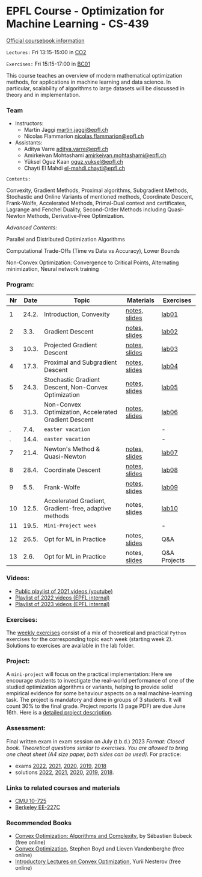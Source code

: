 # EPFL Course - Optimization for Machine Learning - CS-439

[Official coursebook information](http://edu.epfl.ch/coursebook/en/optimization-for-machine-learning-CS-439)

`Lectures:` Fri 13:15-15:00 in [CO2](https://plan.epfl.ch/?room==CO%202)

`Exercises:` Fri 15:15-17:00 in [BC01](https://plan.epfl.ch/?room==BC%2001)

This course teaches an overview of modern mathematical optimization methods, for applications in machine learning and data science. In particular, scalability of algorithms to large datasets will be discussed in theory and in implementation.

### Team
 - Instructors: 
   - Martin Jaggi [martin.jaggi@epfl.ch](mailto:martin.jaggi@epfl.ch)
   - Nicolas Flammarion [nicolas.flammarion@epfl.ch](mailto:nicolas.flammarion@epfl.ch)
 - Assistants:
   - Aditya Varre [aditya.varre@epfl.ch](mailto:aditya.varre@epfl.ch)
   - Amirkeivan Mohtashami [amirkeivan.mohtashami@epfl.ch](mailto:amirkeivan.mohtashami@epfl.ch)
   - Yüksel Oguz Kaan [oguz.yuksel@epfl.ch](mailto:oguz.yuksel@epfl.ch)
   - Chayti El Mahdi [el-mahdi.chayti@epfl.ch](mailto:el-mahdi.chayti@epfl.ch)

`Contents:`

Convexity, Gradient Methods, Proximal algorithms, Subgradient Methods, Stochastic and Online Variants of mentioned methods, Coordinate Descent, Frank-Wolfe, Accelerated Methods, Primal-Dual context and certificates, Lagrange and Fenchel Duality, Second-Order Methods including Quasi-Newton Methods, Derivative-Free Optimization.

*Advanced Contents:*

Parallel and Distributed Optimization Algorithms

Computational Trade-Offs (Time vs Data vs Accuracy), Lower Bounds

Non-Convex Optimization: Convergence to Critical Points, Alternating minimization, Neural network training

### Program:
| Nr  | Date  | Topic                                                 | Materials                                                                                                  | Exercises                             |
| --- | ----- | ----------------------------------------------------- | ---------------------------------------------------------------------------------------------------------- | ------------------------------------- |
| 1  | 24.2. | Introduction, Convexity                               | [notes](../../raw/master/lecture_notes/lecture-notes.pdf), [slides](../../raw/master/slides/lecture01.pdf) | [lab01](../../tree/master/labs/ex01/) |
| 2  | 3.3.  | Gradient Descent                                      | [notes](../../raw/master/lecture_notes/lecture-notes.pdf), [slides](../../raw/master/slides/lecture02.pdf) | [lab02](../../tree/master/labs/ex02/) |
| 3  | 10.3. | Projected Gradient Descent                            | [notes](../../raw/master/lecture_notes/lecture-notes.pdf), [slides](../../raw/master/slides/lecture03.pdf) | [lab03](../../tree/master/labs/ex03/) |
| 4  | 17.3. | Proximal and Subgradient Descent                      | [notes](../../raw/master/lecture_notes/lecture-notes.pdf), [slides](../../raw/master/slides/lecture04.pdf) | [lab04](../../tree/master/labs/ex04/) |
| 5  | 24.3. | Stochastic Gradient Descent, Non-Convex Optimization  | [notes](../../raw/master/lecture_notes/lecture-notes.pdf), [slides](../../raw/master/slides/lecture05.pdf) | [lab05](../../tree/master/labs/ex05/) |
| 6  | 31.3.  | Non-Convex Optimization, Accelerated Gradient Descent | [notes](../../raw/master/lecture_notes/lecture-notes.pdf), [slides](../../raw/master/slides/lecture06.pdf) | [lab06](../../tree/master/labs/ex06/) |
| .  | 7.4. | `easter vacation`                                     |                                                                                                            | -                                     |
| .  | 14.4. | `easter vacation`                                     |                                                                                                            | -                                     |
| 7  | 21.4.  | Newton's Method & Quasi-Newton                        | [notes](../../raw/master/lecture_notes/lecture-notes.pdf), [slides](../../raw/master/slides/lecture07.pdf) | [lab07](../../tree/master/labs/ex07/) |
| 8  | 28.4. | Coordinate Descent                                    | [notes](../../raw/master/lecture_notes/lecture-notes.pdf), [slides](../../raw/master/slides/lecture08.pdf) | [lab08](../../tree/master/labs/ex08/) |
| 9  |  5.5. | Frank-Wolfe                                           | [notes](../../raw/master/lecture_notes/lecture-notes.pdf), [slides](../../raw/master/slides/lecture09.pdf) | [lab09](../../tree/master/labs/ex09/) |
| 10 | 12.5. | Accelerated Gradient, Gradient-free, adaptive methods              | notes,  [slides](../../raw/master/slides/lecture10.pdf)                                                         | [lab10](../../tree/master/labs/ex10/) |
| 11 | 19.5. | `Mini-Project week`                                   |                                                                                                            | -
| 12 | 26.5. | Opt for ML in Practice                                | notes,  [slides](../../raw/master/slides/lecture11.pdf)                                                                     | Q&A                                   |
| 13 |  2.6. | Opt for ML in Practice                                | notes,  [slides](../../raw/master/slides/lecture12.pdf)                                                                                                             | Q&A Projects                          |


### Videos:
- [Public playlist of 2021 videos (youtube)](https://www.youtube.com/playlist?list=PL4O4bXkI-fAeYrsBqTUYn2xMjJAqlFQzX)
- [Playlist of 2022 videos (EPFL internal)](https://tube.switch.ch/switchcast/epfl.ch/series/4fab28ac-1c8f-4632-8d01-e128746b7a1d)
- [Playlist of 2023 videos (EPFL internal)](https://mediaspace.epfl.ch/channel/CS-439+Optimization+for+machine+learning/31980)
### Exercises:
The [weekly exercises](../../tree/master/labs/) consist of a mix of theoretical and practical `Python` exercises for the corresponding topic each week (starting week 2). Solutions to exercises are available in the lab folder.

### Project:
A `mini-project` will focus on the practical implementation: Here we encourage students to investigate the real-world performance of one of the studied optimization algorithms or variants, helping to provide solid empirical evidence for some behaviour aspects on a real machine-learning task. The project is mandatory and done in groups of 3 students. It will count 30% to the final grade. Project reports (3 page PDF) are due June 16th. Here is a [detailed project description](../../raw/master/labs/mini-project/miniproject_description.pdf).

### Assessment:
Final written exam in exam session on July (t.b.d.) 2023  _Format: Closed book. Theoretical questions similar to exercises. You are allowed to bring one cheat sheet (A4 size paper, both sides can be used)._
For practice: 
- exams [2022](../../raw/master/exams/exam2022.pdf), [2021](../../raw/master/exams/exam2021.pdf), [2020](../../raw/master/exams/exam2020.pdf), [2019](../../raw/master/exams/exam2019.pdf), [2018](../../raw/master/exams/exam2018.pdf)
- solutions [2022](../../raw/master/exams/exam2022solutions.pdf), [2021](../../raw/master/exams/exam2021solutions.pdf), [2020](../../raw/master/exams/exam2020solutions.pdf), [2019](../../raw/master/exams/exam2019solutions.pdf), [2018](../../raw/master/exams/exam2018solutions.pdf).

### Links to related courses and materials 
 - [CMU 10-725](https://www.stat.cmu.edu/~ryantibs/convexopt-F18/)
 - [Berkeley EE-227C](https://ee227c.github.io/)
 
### Recommended Books
 - [Convex Optimization: Algorithms and Complexity](https://arxiv.org/pdf/1405.4980.pdf), by Sébastien Bubeck (free online)
 - [Convex Optimization](http://stanford.edu/~boyd/cvxbook/), Stephen Boyd and Lieven Vandenberghe (free online)
 - [Introductory Lectures on Convex Optimization](http://citeseerx.ist.psu.edu/viewdoc/download?doi=10.1.1.693.855&rep=rep1&type=pdf), Yurii Nesterov (free online)
